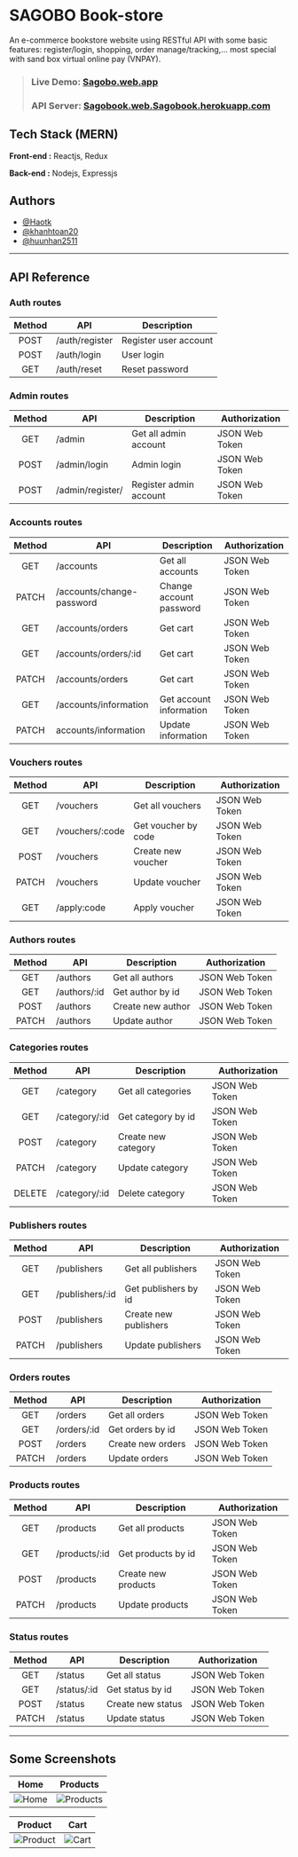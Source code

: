
# SAGOBO Book-store
An e-commerce bookstore website using RESTful API with some basic features: register/login, shopping, order manage/tracking,... most special with sand box virtual online pay (VNPAY).

> ### **Live Demo**: [Sagobo.web.app](https://sago-8b54c.web.app)
> ### **API Server**: [Sagobook.web.Sagobook.herokuapp.com](https://sagobook.herokuapp.com)

## Tech Stack (MERN)

**Front-end :**
Reactjs, Redux

**Back-end :** 
Nodejs, Expressjs

## Authors
- [@Haotk](https://github.com/Haotk)
- [@khanhtoan20](https://github.com/khanhtoan20)
- [@huunhan2511](https://github.com/huunhan2511)
---
## API Reference

### Auth routes

Method | API | Description |
:----: | ------------- | ------------- |
POST | /auth/register | Register user account |
POST | /auth/login | User login |
GET | /auth/reset | Reset password |

### Admin routes

Method | API | Description |Authorization
:----: | ------------- | ------------- | ------------- 
GET | /admin | Get all admin account | JSON Web Token
POST | /admin/login | Admin login | JSON Web Token
POST | /admin/register/ | Register admin account | JSON Web Token

### Accounts routes

Method | API | Description  | Authorization
:----: | ------------- | ------------- | ------------- 
GET | /accounts |  Get all accounts | JSON Web Token
PATCH | /accounts/change-password |  Change account password | JSON Web Token
GET | /accounts/orders | Get cart | JSON Web Token
GET | /accounts/orders/:id | Get cart | JSON Web Token
PATCH | /accounts/orders | Get cart | JSON Web Token
GET | /accounts/information | Get account information | JSON Web Token
PATCH | accounts/information | Update information  | JSON Web Token

### Vouchers routes

Method | API | Description |  Authorization
:----: | ------------- | ------------- | -------------
GET | /vouchers |Get all vouchers | JSON Web Token
GET | /vouchers/:code | Get voucher by code | JSON Web Token
POST | /vouchers | Create new voucher | JSON Web Token
PATCH | /vouchers | Update voucher | JSON Web Token
GET | /apply:code | Apply voucher | JSON Web Token

### Authors routes

Method | API | Description | Authorization
:----: | ------------- | ------------- | -------------
GET | /authors |Get all authors | JSON Web Token
GET | /authors/:id | Get author by id | JSON Web Token
POST | /authors | Create new author | JSON Web Token
PATCH | /authors | Update author | JSON Web Token

### Categories routes

Method | API | Description | Authorization
:----: | ------------- | ------------- | -------------
GET | /category |Get all categories | JSON Web Token
GET | /category/:id | Get category by id | JSON Web Token
POST | /category | Create new category | JSON Web Token
PATCH | /category | Update category | JSON Web Token
DELETE | /category/:id | Delete category | JSON Web Token

### Publishers routes

Method | API | Description | Authorization
:----: | ------------- | ------------- | -------------
GET | /publishers | Get all publishers | JSON Web Token
GET | /publishers/:id | Get publishers by id | JSON Web Token
POST | /publishers | Create new publishers | JSON Web Token
PATCH | /publishers | Update publishers | JSON Web Token

### Orders routes

Method | API | Description | Authorization
:----: | ------------- | ------------- | -------------
GET | /orders | Get all orders | JSON Web Token
GET | /orders/:id | Get orders by id | JSON Web Token
POST | /orders | Create new orders | JSON Web Token
PATCH | /orders | Update orders | JSON Web Token

### Products routes

Method | API | Description | Authorization
:----: | ------------- | ------------- | -------------
GET | /products | Get all products | JSON Web Token
GET | /products/:id | Get products by id | JSON Web Token
POST | /products | Create new products | JSON Web Token
PATCH | /products | Update products | JSON Web Token

### Status routes

Method | API | Description | Authorization
:----: | ------------- | ------------- | -------------
GET | /status | Get all status | JSON Web Token
GET | /status/:id | Get status by id | JSON Web Token
POST | /status | Create new status | JSON Web Token
PATCH | /status | Update status | JSON Web Token

---

## Some Screenshots
| **Home** | **Products** |
| :-: | :-: |
| ![Home](https://imgur.com/m5bYAxe.png) | ![Products](https://imgur.com/PnFuIw8.png) |

| **Product** | **Cart** |
| :-: | :-: |
| ![Product](https://imgur.com/n6bO10X.png) | ![Cart](https://imgur.com/0absd0q.png) |

